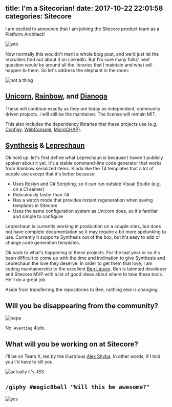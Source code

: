 title: I'm a Sitecorian!
date: 2017-10-22 22:01:58
categories: Sitecore
---

I am excited to announce that I am joining the Sitecore product team as a Platform Architect! 

![wth](https://media.giphy.com/media/1jnyRP4DorCh2/giphy.gif)

Now normally this wouldn't merit a whole blog post, and we'd just let the recruiters find out about it on LinkedIn. But I'm sure many folks' next question would be around all the libraries that I maintain and what will happen to them. So let's address the elephant in the room:

![not a thing](https://media.giphy.com/media/y63H09ZvHJdf2/giphy.gif)

## [Unicorn](https://github.com/kamsar/Unicorn), [Rainbow](https://github.com/kamsar/Rainbow), and [Dianoga](https://github.com/kamsar/Dianoga)

These will continue exactly as they are today as independent, community driven projects. I will still be the maintainer. The license will remain MIT.

This also includes the dependency libraries that these projects use (e.g. [Configy](https://github.com/kamsar/Configy), [WebConsole](https://github.com/kamsar/Kamsar.WebConsole), [MicroCHAP](https://github.com/kamsar/MicroCHAP)).

## [Synthesis](https://github.com/kamsar/Synthesis) & [Leprechaun](https://github.com/kamsar/Leprechaun)

Ok hold up: let's first define what Leprechaun _is_ because I haven't publicly spoken about it yet. It's a stable command-line code generator that works from Rainbow serialized items. Kinda like the T4 templates that a lot of people use except that it's better because:

* Uses Roslyn and C# Scripting, so it can run outside Visual Studio (e.g. on a CI server)
* Ridiculously faster than T4
* Has a watch mode that provides instant regeneration when saving templates in Sitecore
* Uses the same configuration system as Unicorn does, so it's familiar and simple to configure

Leprechaun is currently working in production on a couple sites, but does not have complete documentation so it may require a bit more spelunking to use. Currently it supports Synthesis out of the box, but it's easy to add or change code generation templates.

Ok back to what's happening to these projects. For the last year or so it's been difficult to come up with the time and inclination to give Synthesis and Leprechaun the love they deserve. In order to get them that love, I am ceding maintainership to the excellent [Ben Lipson](https://twitter.com/bllipson). Ben is talented developer and Sitecore MVP with a lot of good ideas about where to take these tools. He'll do a great job.

Aside from transferring the repositories to Ben, nothing else is changing.

## Will you be disappearing from the community?

![nope](https://media.giphy.com/media/O9BPkYr89lK2A/giphy.gif)

No. `#venting` 4lyfe.

## What will you be working on at Sitecore?

I'll be on Team X, led by the illustrious [Alex Shyba](https://twitter.com/alexshyba). In other words, if I told you I'd have to kill you.

![actually it's JSS](https://media.giphy.com/media/u4DnvVypp0q8U/giphy.gif)

## `/giphy #magic8ball "Will this be awesome?"`

![yes](https://media.giphy.com/media/3o7abB06u9bNzA8lu8/giphy.gif)
